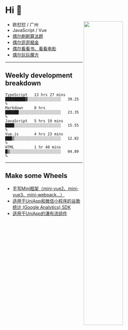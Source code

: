# Hi 👋

[<img align="right" width="50%" src="https://github-readme-stats.vercel.app/api?username=OUDUIDUI&theme=dark&show_icons=true">](https://metrics.lecoq.io/OUDUIDUI?template=classic&#41;)


- 欧怼怼 / 广州
- JavaScript / Vue
- [偶尔刷刷算法题](https://github.com/OUDUIDUI/leet-code)
- [偶尔逛逛掘金](https://juejin.cn/user/4309700183594366)
- [偶尔看看书、看看电影](https://www.yuque.com/books/share/3ee1684b-8e19-4849-b5aa-13d1813ded6d)
- [偶尔玩玩魔方](https://cubing.com/results/person/2014OUSH01)

---

##  Weekly development breakdown

<!--START_SECTION:waka-->
```text
TypeScript   13 hrs 27 mins  █████████▓░░░░░░░░░░░░░░░   39.25 % 
Markdown     8 hrs           ██████░░░░░░░░░░░░░░░░░░░   23.35 % 
JavaScript   5 hrs 19 mins   ████░░░░░░░░░░░░░░░░░░░░░   15.55 % 
Vue.js       4 hrs 23 mins   ███▒░░░░░░░░░░░░░░░░░░░░░   12.82 % 
HTML         1 hr 40 mins    █▒░░░░░░░░░░░░░░░░░░░░░░░   04.89 % 
```
<!--END_SECTION:waka-->



---

##  Make some Wheels

- [手写Mini框架（mini-vue2、mini-vue3、mini-webpack...）](https://github.com/OUDUIDUI/mini)
- [适用于UniApp和微信小程序的谷歌统计 (Google Analytics) SDK](https://github.com/OUDUIDUI/ga-tracker)
- [适用于UniApp的瀑布流组件](https://github.com/OUDUIDUI/uniapp-waterfalls-flow)


